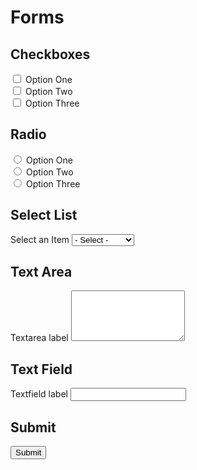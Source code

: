 # Forms

## Checkboxes
<form>
  <div class="checkbox">
    <input type="checkbox" id="checkbox-option1" name="checkbox" value="First"/>
        <label for="checkbox-option1">Option One</label>
  </div>
  <div class="checkbox">
    <input type="checkbox" id="checkbox-option2" name="checkbox" value="Second"/>
    <label for="checkbox-option2">Option Two</label>
  </div>
  <div class="checkbox">
    <input type="checkbox" id="checkbox-option3" name="checkbox" value="Third"/>
    <label for="checkbox-option3">Option Three</label>
  </div>
</form>

## Radio
<form>
  <div class="radio">
    <input type="radio" id="radio-option1" name="radio" value="First" /> 
    <label for="radio-option1">Option One</label>
  </div>
  <div class="radio">
    <input type="radio" id="radio-option2" name="radio" value="Second" /> 
    <label for="radio-option2">Option Two</label>
  </div>
  <div class="radio">
    <input type="radio" id="radio-option3" name="radio" value="Third" /> 
    <label for="radio-option3">Option Three</label>
  </div>
</form>

## Select List
<form>
<label for="list" >Select an Item</label>
    <select id="list">
    <option value="" selected="selected">- Select -</option>
    <option value="Option One">Option One</option>
    <option value="Option Two">Option Two</option>
    <option value="Option Three">Option Three</option>
    <option value="Option Four">Option Four</option>
</select>
</form>

## Text Area
<form>
  <label>Textarea label</label>
  <textarea rows="5"></textarea>
</form>

## Text Field
<form>
  <label>Textfield label</label>
  <input />
</form>

## Submit
<input id="edit-submit" type="submit" value="Submit" />  
